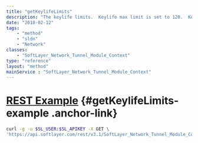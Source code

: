 ```yaml
---
title: "getKeylifeLimits"
description: "The keylife limits.  Keylife max limit is set to 120.  Keylife min limit is set to 172800."
date: "2018-02-12"
tags:
    - "method"
    - "sldn"
    - "Network"
classes:
    - "SoftLayer_Network_Tunnel_Module_Context"
type: "reference"
layout: "method"
mainService : "SoftLayer_Network_Tunnel_Module_Context"
---
```


# [REST Example](#getKeylifeLimits-example) <a href="/article/rest/"><i class="fas fa-question"></i></a> {#getKeylifeLimits-example .anchor-link} 
```bash
curl -g -u $SL_USER:$SL_APIKEY -X GET \
'https://api.softlayer.com/rest/v3.1/SoftLayer_Network_Tunnel_Module_Context/getKeylifeLimits'
```
